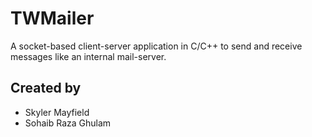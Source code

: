# TWMailer
A socket-based client-server application in C/C++ to send and receive messages like an internal mail-server.

## Created by
  - Skyler Mayfield
  - Sohaib Raza Ghulam
